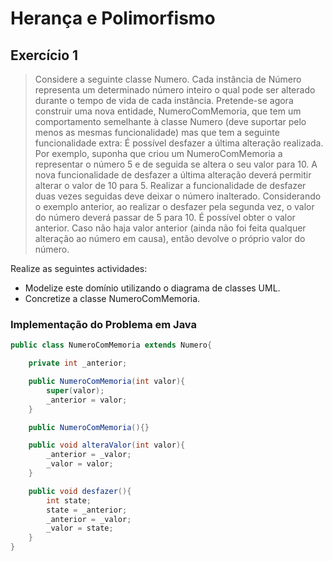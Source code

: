 # Herança e Polimorfismo

## Exercício 1

> Considere a seguinte classe Numero. Cada instância de Número representa um determinado número inteiro o qual pode ser alterado durante o tempo de vida de cada instância. 
> Pretende-se agora construir uma nova entidade, NumeroComMemoria, que tem um comportamento semelhante à classe Numero (deve suportar pelo menos as mesmas funcionalidade) mas que tem a seguinte funcionalidade extra:
> É possível desfazer a última alteração realizada. Por exemplo, suponha que criou um NumeroComMemoria a representar o número 5 e de seguida se altera o seu valor para 10. A nova funcionalidade de desfazer a última alteração deverá permitir alterar o valor de 10 para 5.
> Realizar a funcionalidade de desfazer duas vezes seguidas deve deixar o número inalterado. Considerando o exemplo anterior, ao realizar o desfazer pela segunda vez, o valor do número deverá passar de 5 para 10.
> É possível obter o valor anterior. Caso não haja valor anterior (ainda não foi feita qualquer alteração ao número em causa), então devolve o próprio valor do número.

Realize as seguintes actividades:  
- Modelize este domínio utilizando o diagrama de classes UML.
- Concretize a classe NumeroComMemoria.


### Implementação do Problema em Java

```java
public class NumeroComMemoria extends Numero{

	private int _anterior;

	public NumeroComMemoria(int valor){
		super(valor);
		_anterior = valor;
	}

	public NumeroComMemoria(){}

	public void alteraValor(int valor){
		_anterior = _valor;
		_valor = valor;
	}

	public void desfazer(){
		int state;
		state = _anterior;
		_anterior = _valor;
		_valor = state;
	}
}
```